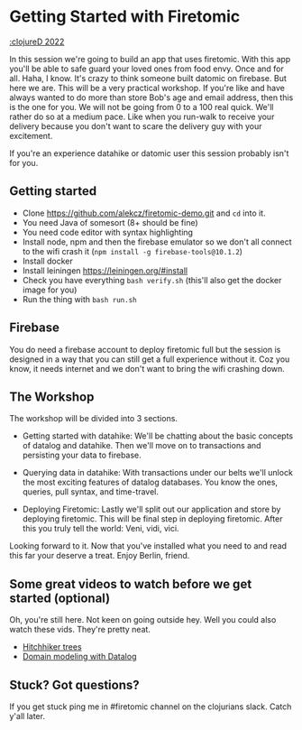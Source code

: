 # Getting Started with Firetomic 

[:clojureD 2022](https://clojured.de/)

In this session we're going to build an app that uses firetomic. With this app you'll be able to safe guard your loved ones from food envy. Once and for all. 
Haha, I know. It's crazy to think someone built datomic on firebase. But here we are. This will be a very practical workshop. If you're like and have always wanted to do more than store Bob's age and email address, then this is the one for you. We will not be going from 0 to a 100 real quick. We'll rather do so at a medium pace. Like when you run-walk to receive your delivery because you don't want to scare the delivery guy with your excitement.

If you're an experience datahike or datomic user this session probably isn't for you. 

## Getting started

- Clone https://github.com/alekcz/firetomic-demo.git and `cd` into it. 
- You need Java of somesort (8+ should be fine)
- You need code editor with syntax highlighting
- Install node, npm and then the firebase emulator so we don't all connect to the wifi crash it (`npm install -g firebase-tools@10.1.2`)
- Install docker
- Install leiningen https://leiningen.org/#install 
- Check you have everything `bash verify.sh` (this'll also get the docker image for you)
- Run the thing with `bash run.sh`

## Firebase
You do need a firebase account to deploy firetomic full but the session is designed in a way that you can still get a full experience without it. Coz you know, it needs internet and we don't want to bring the wifi crashing down.  

## The Workshop

The workshop will be divided into 3 sections. 

- Getting started with datahike: We'll be chatting about the basic concepts of datalog and datahike. Then we'll move on to transactions and persisting your data to firebase. 

- Querying data in datahike: With transactions under our belts we'll unlock the most exciting features of datalog databases. You know the ones, queries, pull syntax, and time-travel. 
  
- Deploying Firetomic: Lastly we'll split out our application and store by deploying firetomic. This will be final step in deploying firetomic. After this you truly tell the world: Veni, vidi, vici.

Looking forward to it. Now that you've installed what you need to and read this far your deserve a treat. Enjoy Berlin, friend. 

## Some great videos to watch before we get started (optional)
Oh, you're still here. Not keen on going outside hey. Well you could also watch these vids. They're pretty neat. 

- [Hitchhiker trees](https://youtu.be/jdn617M3-P4)
- [Domain modeling with Datalog](https://youtu.be/oo-7mN9WXTw)

## Stuck? Got questions?
If you get stuck ping me in #firetomic channel on the clojurians slack. Catch y'all later. 
